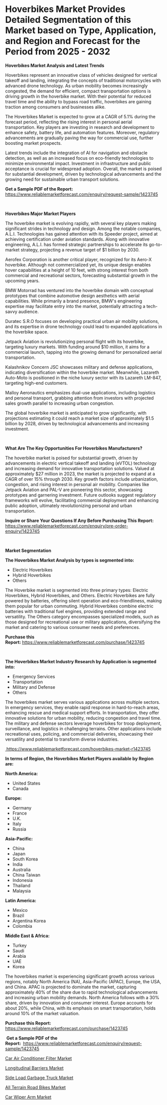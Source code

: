 <p><h1>Hoverbikes Market Provides Detailed Segmentation of this Market based on Type, Application, and Region and Forecast for the Period from 2025 - 2032</h1></p><p><strong>Hoverbikes Market Analysis and Latest Trends</strong></p>
<p><p>Hoverbikes represent an innovative class of vehicles designed for vertical takeoff and landing, integrating the concepts of traditional motorcycles with advanced drone technology. As urban mobility becomes increasingly congested, the demand for efficient, compact transportation options is driving growth in the hoverbike market. With their potential for reduced travel time and the ability to bypass road traffic, hoverbikes are gaining traction among consumers and businesses alike.</p><p>The Hoverbikes Market is expected to grow at a CAGR of 5.1% during the forecast period, reflecting the rising interest in personal aerial transportation. Key players are investing in research and development to enhance safety, battery life, and automation features. Moreover, regulatory advancements are gradually paving the way for commercial use, further boosting market prospects.</p><p>Latest trends include the integration of AI for navigation and obstacle detection, as well as an increased focus on eco-friendly technologies to minimize environmental impact. Investment in infrastructure and public acceptance is crucial for widespread adoption. Overall, the market is poised for substantial development, driven by technological advancements and the growing need for sustainable urban transport solutions.</p></p>
<p><strong>Get a Sample PDF of the Report:&nbsp;</strong> <a href="https://www.reliablemarketforecast.com/enquiry/request-sample/1423745?utm_campaign=1097&utm_medium=2&utm_source=Github&utm_content=ia&utm_term=30032025&utm_id=hoverbikes">https://www.reliablemarketforecast.com/enquiry/request-sample/1423745</a></p>
<p>&nbsp;</p>
<p><strong>Hoverbikes Major Market Players</strong></p>
<p><p>The hoverbike market is evolving rapidly, with several key players making significant strides in technology and design. Among the notable companies, A.L.I. Technologies has gained attention with its Speeder project, aimed at achieving certification under aviation standards. Along with innovative engineering, A.L.I. has formed strategic partnerships to accelerate its go-to-market strategy, projecting a revenue target of $1 billion by 2030.</p><p>Aerofex Corporation is another critical player, recognized for its Aero-X hoverbike. Although not commercialized yet, its unique design enables hover capabilities at a height of 10 feet, with strong interest from both commercial and recreational sectors, forecasting substantial growth in the upcoming years.</p><p>BMW Motorrad has ventured into the hoverbike domain with conceptual prototypes that combine automotive design aesthetics with aerial capabilities. While primarily a brand presence, BMW's engineering expertise may facilitate entry into the market, potentially attracting a tech-savvy audience.</p><p>Duratec S.R.O focuses on developing practical urban air mobility solutions, and its expertise in drone technology could lead to expanded applications in the hoverbike space.</p><p>Jetpack Aviation is revolutionizing personal flight with its hoverbike, targeting luxury markets. With funding around $10 million, it aims for a commercial launch, tapping into the growing demand for personalized aerial transportation.</p><p>Kalashnikov Concern JSC showcases military and defense applications, indicating diversification within the hoverbike market. Meanwhile, Lazareth Auto-Moto is positioned in the niche luxury sector with its Lazareth LM-847, targeting high-end customers.</p><p>Malloy Aeronautics emphasizes dual-use applications, including logistics and personal transport, grabbing attention from investors with projected sales growth parallel to increasing urban congestion.</p><p>The global hoverbike market is anticipated to grow significantly, with projections estimating it could reach a market size of approximately $1.5 billion by 2028, driven by technological advancements and increasing investment.</p></p>
<p>&nbsp;</p>
<p><strong>What Are The Key Opportunities For Hoverbikes Manufacturers?</strong></p>
<p><p>The hoverbike market is poised for substantial growth, driven by advancements in electric vertical takeoff and landing (eVTOL) technology and increasing demand for innovative transportation solutions. Valued at approximately $27 million in 2023, the market is projected to expand at a CAGR of over 15% through 2030. Key growth factors include urbanization, congestion, and rising interest in personal air mobility. Companies like Jetpack Aviation and PAL-V are pioneering this sector, showcasing prototypes and garnering investment. Future outlooks suggest regulatory frameworks will evolve, facilitating commercial deployment and enhancing public adoption, ultimately revolutionizing personal and urban transportation.</p></p>
<p><strong>Inquire or Share Your Questions If Any Before Purchasing This Report:</strong> <a href="https://www.reliablemarketforecast.com/enquiry/pre-order-enquiry/1423745?utm_campaign=1097&utm_medium=2&utm_source=Github&utm_content=ia&utm_term=30032025&utm_id=hoverbikes">https://www.reliablemarketforecast.com/enquiry/pre-order-enquiry/1423745</a></p>
<p>&nbsp;</p>
<p><strong>Market Segmentation</strong></p>
<p><strong>The Hoverbikes Market Analysis by types is segmented into:</strong></p>
<p><ul><li>Electric Hoverbikes</li><li>Hybrid Hoverbikes</li><li>Others</li></ul></p>
<p><p>The Hoverbike market is segmented into three primary types: Electric Hoverbikes, Hybrid Hoverbikes, and Others. Electric Hoverbikes are fully powered by batteries, offering silent operation and eco-friendliness, making them popular for urban commuting. Hybrid Hoverbikes combine electric batteries with traditional fuel engines, providing extended range and versatility. The Others category encompasses specialized models, such as those designed for recreational use or military applications, diversifying the market and catering to various consumer needs and preferences.</p></p>
<p><strong>Purchase this Report:&nbsp;</strong><a href="https://www.reliablemarketforecast.com/purchase/1423745?utm_campaign=1097&utm_medium=2&utm_source=Github&utm_content=ia&utm_term=30032025&utm_id=hoverbikes">https://www.reliablemarketforecast.com/purchase/1423745</a></p>
<p>&nbsp;</p>
<p><strong>The Hoverbikes Market Industry Research by Application is segmented into:</strong></p>
<p><ul><li>Emergency Services</li><li>Transportation</li><li>Military and Defense</li><li>Others</li></ul></p>
<p><p>The hoverbikes market serves various applications across multiple sectors. In emergency services, they enable rapid response in hard-to-reach areas, enhancing rescue and medical support efforts. In transportation, they offer innovative solutions for urban mobility, reducing congestion and travel time. The military and defense sectors leverage hoverbikes for troop deployment, surveillance, and logistics in challenging terrains. Other applications include recreational uses, policing, and commercial deliveries, showcasing their versatility and potential to transform diverse industries.</p></p>
<p><a href="https://www.reliablemarketforecast.com/hoverbikes-market-r1423745?utm_campaign=1097&utm_medium=2&utm_source=Github&utm_content=ia&utm_term=30032025&utm_id=hoverbikes">&nbsp;https://www.reliablemarketforecast.com/hoverbikes-market-r1423745</a></p>
<p><strong>In terms of Region, the Hoverbikes Market Players available by Region are:</strong></p>
<p>
    <p> <strong> North America: </strong>
        <ul>
            <li>United States</li>
            <li>Canada</li>
        </ul>
        </p> 
    <p> <strong> Europe: </strong>
        <ul>
            <li>Germany</li>
            <li>France</li>
            <li>U.K.</li>
            <li>Italy</li>
            <li>Russia</li>
        </ul>
        </p> 
    <p> <strong> Asia-Pacific: </strong>
        <ul>
            <li>China</li>
            <li>Japan</li>
            <li>South Korea</li>
            <li>India</li>
            <li>Australia</li>
            <li>China Taiwan</li>
            <li>Indonesia</li>
            <li>Thailand</li>
            <li>Malaysia</li>
        </ul>
        </p> 
    <p> <strong> Latin America: </strong>
        <ul>
            <li>Mexico</li>
            <li>Brazil</li>
            <li>Argentina Korea</li>
            <li>Colombia</li>
        </ul>
        </p> 
    <p> <strong> Middle East & Africa: </strong>
        <ul>
            <li>Turkey</li>
            <li>Saudi</li>
            <li>Arabia</li>
            <li>UAE</li>
            <li>Korea</li>
        </ul>
    </p>
    </p>
<p><p>The hoverbikes market is experiencing significant growth across various regions, notably North America (NA), Asia-Pacific (APAC), Europe, the USA, and China. APAC is projected to dominate the market, capturing approximately 40% of the share due to rapid technological advancements and increasing urban mobility demands. North America follows with a 30% share, driven by innovation and consumer interest. Europe accounts for about 20%, while China, with its emphasis on smart transportation, holds around 10% of the market valuation.</p></p>
<p><strong>Purchase this Report: </strong><a href="https://www.reliablemarketforecast.com/purchase/1423745?utm_campaign=1097&utm_medium=2&utm_source=Github&utm_content=ia&utm_term=30032025&utm_id=hoverbikes">https://www.reliablemarketforecast.com/purchase/1423745</a></p>
<p>&nbsp;<strong>Get a Sample PDF of the Report:&nbsp;&nbsp;</strong><a href="https://www.reliablemarketforecast.com/enquiry/request-sample/1423745?utm_campaign=1097&utm_medium=2&utm_source=Github&utm_content=ia&utm_term=30032025&utm_id=hoverbikes">https://www.reliablemarketforecast.com/enquiry/request-sample/1423745</a></p>
<p><strong></strong></p>
<p><p><a href="https://github.com/giulyankela/Market-Research-Report-List-1/blob/main/car-air-conditioner-filter-market.md?utm_campaign=1097&utm_medium=2&utm_source=Github&utm_content=ia&utm_term=30032025&utm_id=hoverbikes">Car Air Conditioner Filter Market</a></p><p><a href="https://github.com/nacarnzina/Market-Research-Report-List-1/blob/main/longitudinal-barriers-market.md?utm_campaign=1097&utm_medium=2&utm_source=Github&utm_content=ia&utm_term=30032025&utm_id=hoverbikes">Longitudinal Barriers Market</a></p><p><a href="https://github.com/seyalshudae7/Market-Research-Report-List-1/blob/main/side-load-garbage-truck-market.md?utm_campaign=1097&utm_medium=2&utm_source=Github&utm_content=ia&utm_term=30032025&utm_id=hoverbikes">Side Load Garbage Truck Market</a></p><p><a href="https://github.com/aaryaheron0c/Market-Research-Report-List-1/blob/main/all-terrain-road-bikes-market.md?utm_campaign=1097&utm_medium=2&utm_source=Github&utm_content=ia&utm_term=30032025&utm_id=hoverbikes">All Terrain Road Bikes Market</a></p><p><a href="https://github.com/oliffzillamv/Market-Research-Report-List-1/blob/main/car-wiper-arm-market.md?utm_campaign=1097&utm_medium=2&utm_source=Github&utm_content=ia&utm_term=30032025&utm_id=hoverbikes">Car Wiper Arm Market</a></p></p>